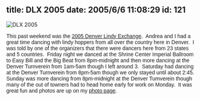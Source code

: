 title: DLX 2005
date: 2005/6/6 11:08:29
id: 121
---
![DLX 2005](/links/sunflake.gif)

<font face="Arial">This past weekend was the [2005 Denver Lindy Exchange](http://www.denverlindyexchange.com/).  Andrea and I had a great time dancing with lindy hoppers from all over the country here in Denver.  I was told by one of the organizers that there were dancers here from 23 states and 5 countries.  Friday night we danced at the Shrine Center Imperial Ballroom to Easy Bill and the Big Beat from 8pm-midnight and then more dancing at the Denver Turnverein from 1am-5am though I left around 3.  Saturday had dancing at the Denver Turnverein from 8pm-5am though we only stayed until about 2:45.  Sunday was more dancing from 8pm-midnight at the Denver Turnverein though many of the out of towners had to head home early for work on Monday.  It was great fun and photos are up on my [photo page](photo.aspx).</font>